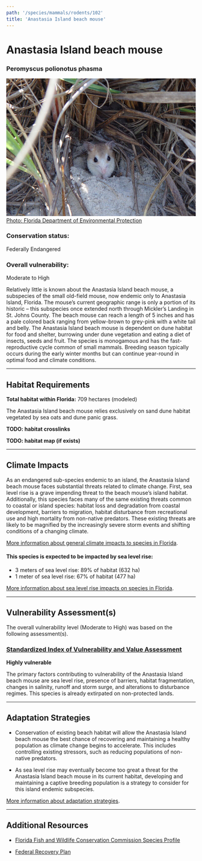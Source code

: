 ```yaml
---
path: '/species/mammals/rodents/102'
title: 'Anastasia Island beach mouse'
---
```


# Anastasia Island beach mouse

### Peromyscus polionotus phasma

<div id="TopSection">

<div class="header-photo"><img src="102.jpg" alt="Photo for Anastasia Island beach mouse"/>
<figcaption><a href="https://www.fws.gov/northflorida/species-accounts/beach-mice-2005.htm" target="_blank" rel="noopener noreferrer">Photo: Florida Department of Environmental Protection</a></figcaption></div>

<div>

### Conservation status:

Federally Endangered

### Overall vulnerability:

Moderate to High

</div>
</div>

Relatively little is known about the Anastasia Island beach mouse, a subspecies of the small old-field mouse, now endemic only to Anastasia Island, Florida.  The mouse’s current geographic range is only a portion of its historic – this subspecies once extended north through Mickler’s Landing in St. Johns County.  The beach mouse can reach a length of 5 inches and has a pale colored back ranging from yellow-brown to grey-pink with a white tail and belly.  The Anastasia Island beach mouse is dependent on dune habitat for food and shelter, burrowing under dune vegetation and eating a diet of insects, seeds and fruit.   The species is monogamous and has the fast-reproductive cycle common of small mammals.  Breeding season typically occurs during the early winter months but can continue year-round in optimal food and climate conditions.

<hr />

## Habitat Requirements

**Total habitat within Florida:** 709 hectares (modeled)

The Anastasia Island beach mouse relies exclusively on sand dune habitat vegetated by sea oats and dune panic grass.

**TODO: habitat crosslinks**

**TODO: habitat map (if exists)**

<hr />

## Climate Impacts

As an endangered sub-species endemic to an island, the Anastasia Island beach mouse faces substantial threats related to climate change.  First, sea level rise is a grave impending threat to the beach mouse’s island habitat.  Additionally, this species faces many of the same existing threats common to coastal or island species: habitat loss and degradation from coastal development, barriers to migration, habitat disturbance from recreational use and high mortality from non-native predators.  These existing threats are likely to be magnified by the increasingly severe storm events and shifting conditions of a changing climate.

[More information about general climate impacts to species in Florida](/impacts/species).


#### This species is expected to be impacted by sea level rise:

- 3 meters of sea level rise: 89% of habitat (632 ha)
- 1 meter of sea level rise: 67% of habitat (477 ha)

[More information about sea level rise impacts on species in Florida](/impacts/species/slr).
    

<hr />

## Vulnerability Assessment(s)

The overall vulnerability level (Moderate to High) was based on the following assessment(s).
#### 
<div class="vulnerability-header">
<h3><a href="/impacts/vulnerability/sivva/species">Standardized Index of Vulnerability and Value Assessment</a></h3>
<b class="high">Highly vulnerable</b>
</div> 

The primary factors contributing to vulnerability of the Anastasia Island beach mouse are sea level rise, presence of barriers, habitat fragmentation, changes in salinity, runoff and storm surge, and alterations to disturbance regimes.  This species is already extirpated on non-protected lands.


<hr />

## Adaptation Strategies

- Conservation of existing beach habitat will allow the Anastasia Island beach mouse the best chance of recovering and maintaining a healthy population as climate change begins to accelerate.  This includes controlling existing stressors, such as reducing populations of non-native predators.

- As sea level rise may eventually become too great a threat for the Anastasia Island beach mouse in its current habitat, developing and maintaining a captive breeding population is a strategy to consider for this island endemic subspecies.

[More information about adaptation strategies](/strategies).

<hr />


## Additional Resources

- [Florida Fish and Wildlife Conservation Commission Species Profile](https://myfwc.com/wildlifehabitats/profiles/mammals/land/anastasia-island-beach-mouse/)

- [Federal Recovery Plan](https://ecos.fws.gov/docs/recovery_plan/930923b.pdf)
